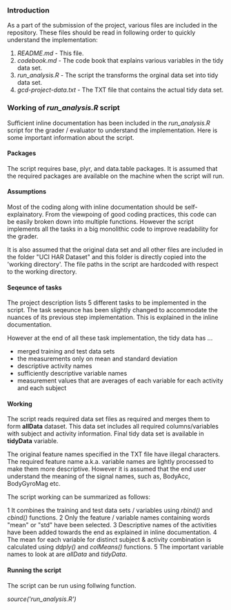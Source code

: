 ### Introduction

As a part of the submission of the project, various files are included in the repository.
These files should be read in following order to quickly understand the implementation:

1. *README.md* - This file.
2. *codebook.md* - The  code book that explains various variables in the tidy data set.
3. *run_analysis.R* - The script the transforms the orginal data set into tidy data set.
4. *gcd-project-data.txt* - The TXT file that contains the actual tidy data set.


### Working of *run_analysis.R* script

Sufficient inline documentation has been included in the *run_analysis.R* script for 
the grader / evaluator to understand the implementation. Here is some important information
about the script.

#### Packages

The script requires base, plyr, and data.table packages. It is assumed that the required packages
are available on the machine when the script will run.

#### Assumptions

Most of the coding along with inline documentation should be self-explainatory. From the viewpoing
of good coding practices, this code can be easily broken down into multiple functions. However
the script implements all the tasks in a big monolithic code to improve readability for the grader.

It is also assumed that the original data set and all other files are included in the folder "UCI HAR Dataset"
and this folder is directly copied into the 'working directory'. The file paths in the script are hardcoded
with respect to the working directory.

#### Seqeunce of tasks

The project description lists 5 different tasks to be implemented in the script. The task seqeunce has 
been  slightly changed to accommodate the nuances of its previous step implementation. This is explained
in the inline documentation.

However at the end of all these task implementation, the tidy data has ...
* merged training and test data sets
* the measurements only on mean and standard deviation 
* descriptive activity names
* sufficiently descriptive variable names
* measurement values that are averages of each variable for each activity and each subject

#### Working
 
The script reads required data set files as required and merges them to form **allData** dataset.
This data set includes all required columns/variables with subject and activity information. Final
tidy data set is available in **tidyData** variable.

The original feature names specified in the TXT file have illegal characters. The required feature
name a.k.a. variable names are lightly processed to make them more descriptive. However it is assumed
that the end user understand the meaning of the signal names, such as, BodyAcc, BodyGyroMag etc.

The script working can be summarized as follows:

1 It combines the training and test data sets / variables using *rbind()* and *cbind()* functions.
2 Only the feature / variable names containing words "mean" or "std" have been selected.
3 Descriptive names of the activities have been added towards the end as explained in inline documentation.
4 The mean for each variable for distinct subject & activity combination is calculated using *ddply()* and *colMeans()* functions.
5 The important variable names to look at are *allData* and *tidyData*.

#### Running the script

The script can be run using follwing function.

*source('run_analysis.R')*




